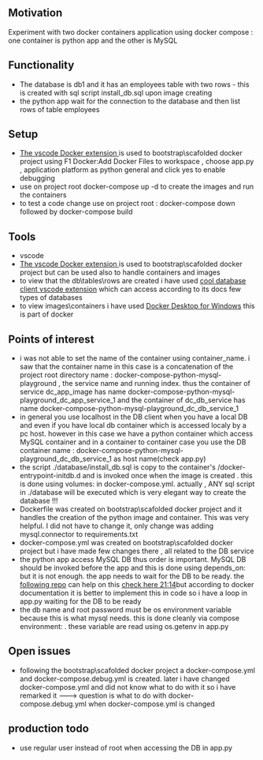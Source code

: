 <h2>Motivation</h2>
Experiment with two docker containers application using docker compose : one container is python app and the other is MySQL


<h2>Functionality</h2>
<ul>
<li>The database is db1 and it has an employees table with two rows - this is created with sql script install_db.sql upon image creating</li>
<li>the python app wait for the connection to the database and then list rows of table employees</li>
</ul>


<h2>Setup</h2>
<ul>
<li><a href='https://marketplace.visualstudio.com/items?itemName=ms-azuretools.vscode-docker'>The vscode Docker extension </a> is used to bootstrap\scafolded docker project using F1 Docker:Add Docker Files to workspace , choose app.py , application platform as python general and click yes to enable debugging</li>
<li>use on project root docker-compose up -d to create the images and run the containers</li>
<li>to test a code change use on project root :  docker-compose down followed by docker-compose build</li>
</ul>


<h2>Tools</h2>
<ul>
<li>vscode</li>
<li><a href='https://marketplace.visualstudio.com/items?itemName=ms-azuretools.vscode-docker'>The vscode Docker extension </a> is used to bootstrap\scafolded docker project but can be used also to handle containers and images</li>
<li>to view that the db\tables\rows are created i have used <a href='https://marketplace.visualstudio.com/items?itemName=cweijan.vscode-mysql-client2'>cool database client vscode extension</a> which can access according to its docs few types of databases </li>
<li>to view images\containers i have used <a href='https://hub.docker.com/editions/community/docker-ce-desktop-windows'>Docker Desktop for Windows</a> this is part of docker</li>
</ul>

<h2>Points of interest</h2>
<ul>
    <li>i was not able to set the name of the container using container_name. i saw that the container name in this case is a concatenation of the project root directory name : docker-compose-python-mysql-playground , the service name and running index. thus the container of service dc_app_image has name docker-compose-python-mysql-playground_dc_app_service_1 and the container of dc_db_service has name docker-compose-python-mysql-playground_dc_db_service_1</li>
    <li>in general you use localhost in the DB client when you have a local DB and even if you have local db container which is accessed localy by a pc host. however in this case we have a python container which access MySQL container and in a container to container case you use the DB container name : docker-compose-python-mysql-playground_dc_db_service_1 as host name(check app.py)</li>  
    <li>the script ./database/install_db.sql is copy to the container's /docker-entrypoint-initdb.d and is invoked once when the image is created . this is done using volumes: in docker-compose.yml. actually , ANY sql script in ./database will be executed which is very elegant way to create the database !!!</li>
    <li>Dockerfile was created on bootstrap\scafolded docker project and it handles the creation of the python image and container. This was very helpful. I did not have to change it, only change was adding mysql.connector to requirements.txt</li>
    <li>docker-compose.yml was created on bootstrap\scafolded docker project but i have made few changes there , all related to the DB service</li>
    <li>the python app access MySQL DB thus order is important. MySQL DB should be invoked before the app and this is done using depends_on: but it is not enough. the app needs to wait for the DB to be ready. the <a href='https://github.com/eficode/wait-for'>following repo</a> can help on this <a href='https://www.youtube.com/watch?v=xXXM7av2W_g'>check here 21:14</a>but according to docker documentation it is better to implement this in code so i have a loop in app.py waiting for the DB to be ready</li>
    <li>the db name and root password must be os environment variable because this is what mysql needs. this is done cleanly via compose environment: . these variable are read using os.getenv in app.py </li>
</ul>

<h2>Open issues</h2>
<ul>
    <li>following the bootstrap\scafolded docker project a docker-compose.yml and docker-compose.debug.yml is created. later i have changed docker-compose.yml and did not know what to do with it so i have remarked it ---> question is what to do with docker-compose.debug.yml when docker-compose.yml is changed</li>
</ul>

<h2>production todo</h2>
<ul>
    <li>use regular user instead of root when accessing the DB in app.py</li>
</ul>


